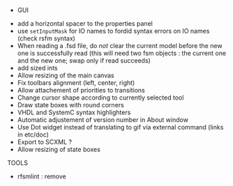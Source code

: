 * GUI
- add a horizontal spacer to the properties panel
- use `setInputMask` for IO names to fordid syntax errors on IO names (check rsfm syntax)
- When reading a .fsd file, do _not_ clear the current model before the new one is  successfully
  read (this will need two fsm objects : the current one and the new one; swap only if read succeeds)
- add sized ints
- Allow resizing of the main canvas 
- Fix toolbars alignment (left, center, right)
- Allow attachement of priorities to transitions
- Change cursor shape according to currently selected tool
- Draw state boxes with round corners
- VHDL and SystemC syntax highlighters
- Automatic adjustement of version number in About window
- Use Dot widget instead of translating to gif via external command (links in etc/doc)
- Export to SCXML ?
- Allow resizing of state boxes

TOOLS
- rfsmlint : remove

